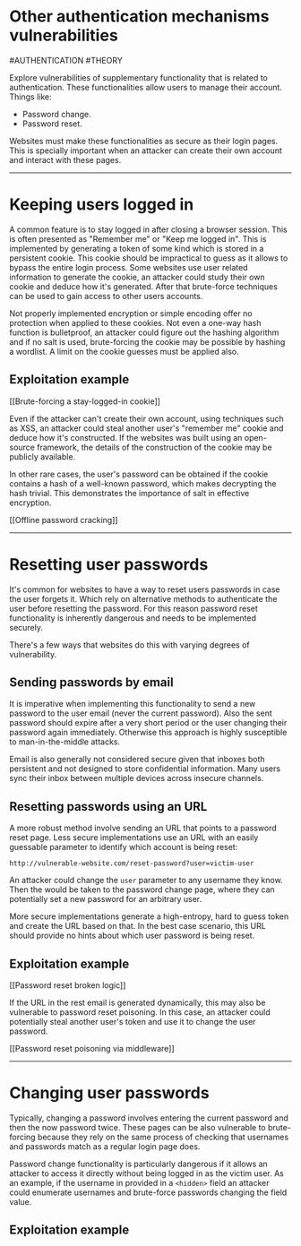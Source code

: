 # Other authentication mechanisms vulnerabilities
#AUTHENTICATION 
#THEORY 

Explore vulnerabilities of supplementary functionality that is related to authentication. These functionalities allow users to manage their account. Things like:

- Password change.
- Password reset.

Websites must make these functionalities as secure as their login pages. This is specially important when an attacker can create their own account and interact with these pages.

<hr>

# Keeping users logged in

A common feature is to stay logged in after closing a browser session. This is often presented as "Remember me" or "Keep me logged in". This is implemented by generating a token of some kind which is stored in a persistent cookie. This cookie should be impractical to guess as it allows to bypass the entire login process. Some websites use user related information to generate the cookie, an attacker could study their own cookie and deduce how it's generated. After that brute-force techniques can be used to gain access to other users accounts.

Not properly implemented encryption or simple encoding offer no protection when applied to these cookies. Not even a one-way hash function is bulletproof, an attacker could figure out the hashing algorithm and if no salt is used, brute-forcing the cookie may be possible by hashing a wordlist. A limit on the cookie guesses must be applied also.

## Exploitation example

[[Brute-forcing a stay-logged-in cookie]]

Even if the attacker can't create their own account, using techniques such as XSS, an attacker could steal another user's "remember me" cookie and deduce how it's constructed. If the websites was built using an open-source framework, the details of the construction of the cookie may be publicly available.

In other rare cases, the user's password can be obtained if the cookie contains a hash of a well-known password, which makes decrypting the hash trivial. This demonstrates the importance of salt in effective encryption.

[[Offline password cracking]]

<hr>

# Resetting user passwords
It's common for websites to have a way to reset users passwords in case the user forgets it. Which rely on alternative methods to authenticate the user before resetting the password. For this reason password reset functionality is inherently dangerous and needs to be implemented securely.

There's a few ways that websites do this with varying degrees of vulnerability.

## Sending passwords by email
It is imperative when implementing this functionality to send a new password to the user email (never the current password). Also the sent password should expire after a very short period or the user changing their password again immediately. Otherwise this approach is highly susceptible to man-in-the-middle attacks.

Email is also generally not considered secure given that inboxes both persistent and not designed to store confidential information. Many users sync their inbox between multiple devices across insecure channels.

## Resetting passwords using an URL
A more robust method involve sending an URL that points to a password reset page. Less secure implementations use an URL with an easily guessable parameter to identify which account is being reset:

```URL
http://vulnerable-website.com/reset-password?user=victim-user
```

An attacker could change the `user` parameter to any username they know. Then the would be taken to the password change page, where they can potentially set a new password for an arbitrary user.

More secure implementations generate a high-entropy, hard to guess token and create the URL based on that. In the best case scenario, this URL should provide no hints about which user password is being reset.

## Exploitation example

[[Password reset broken logic]]

If the URL in the rest email is generated dynamically, this may also be vulnerable to password reset poisoning. In this case, an attacker could potentially steal another user's token and use it to change the user password. 

[[Password reset poisoning via middleware]]

<hr>

# Changing user passwords
Typically, changing a password involves entering the current password and then the now password twice. These pages can be also vulnerable to brute-forcing because they rely on the same process of checking that usernames and passwords match as a regular login page does.

Password change functionality is particularly dangerous if it allows an attacker to access it directly without being logged in as the victim user. As an example, if the username in provided in a `<hidden>` field an attacker could enumerate usernames and brute-force passwords changing the field value.

## Exploitation example

